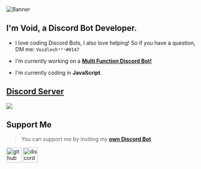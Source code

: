 ![Banner](https://user-images.githubusercontent.com/98331236/150813403-998e42f5-03f3-4267-ad86-84219dafd978.png)


## I'm Void, a Discord Bot Developer.

- I love coding Discord Bots, I also love helping! So if you have a question, DM me: `Voidleshᵈᵉᵛ#0147`

- I'm currently working on a [**Multi Function Discord Bot!**](https://discord.com/oauth2/authorize?client_id=878349344737222696&permissions=8&scope=bot)

- I'm currently coding in **JavaScript**.


## [Discord Server](https://discord.gg/P3hZYQ6tWR)

<a href="https://discord.gg/P3hZYQ6tWR"><img src="https://discord.com/api/guilds/841650708608581654/widget.png?style=banner2"></a>

## Support Me
> You can support me by inviting my [**own Discord Bot**](https://discord.com/oauth2/authorize?client_id=878349344737222696&permissions=8&scope=bot)
> 

[<img src='https://cdn.jsdelivr.net/npm/simple-icons@3.0.1/icons/github.svg' alt='github' height='40'>](https://github.com/https://github.com/Voidlesh)  [<img src='https://cdn.jsdelivr.net/npm/simple-icons@3.0.1/icons/discord.svg' alt='discord' height='40'>](https://discord.gg/P3hZYQ6tWR)  
